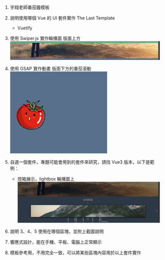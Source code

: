 1. 宇翔老師番茄鐘模板
2. 說明使用哪個 Vue 的 UI 套件實作 The Last Template
   - Vuetify
3. 使用 Swiper.js 實作輪播圖
   版面上方
   ![alt text](image.png)
4. 使用 GSAP 實作動畫
   版面下方的番茄滾動
   ![alt text](image-2.png)
5. 自選一個套件，專題可能會用到的套件來研究，請找 Vue3 版本，以下是範例：

   - 燈箱展示，lightbox
     輪播圖上
     ![alt text](image-3.png)

6. 說明 3、4、5 使用在哪個區塊，並附上截圖說明
7. 響應式設計，能在手機、平板、電腦上正常顯示
8. 模板參考用，不用完全一致，可以將某些區塊內容用於以上套件實作
